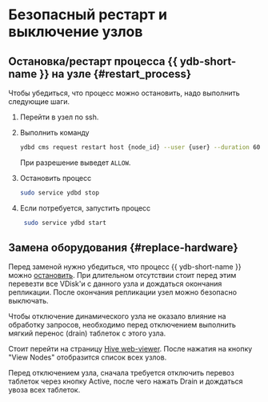 # Безопасный рестарт и выключение узлов

## Остановка/рестарт процесса {{ ydb-short-name }} на узле {#restart_process}

Чтобы убедиться, что процесс можно остановить, надо выполнить следующие шаги.

1. Перейти в узел по ssh.

1. Выполнить команду

    ```bash
    ydbd cms request restart host {node_id} --user {user} --duration 60 --dry --reason 'some-reason'
    ```

    При разрешение выведет `ALLOW`.

1. Остановить процесс

    ```bash
    sudo service ydbd stop
    ```

1. Если потребуется, запустить процесс

   ```bash
    sudo service ydbd start
    ```

## Замена оборудования {#replace-hardware}

Перед заменой нужно убедиться, что процесс {{ ydb-short-name }} можно [остановить](#restart_process).
При длительном отсутствии стоит перед этим перевезти все VDisk'и с данного узла и дождаться окончания репликации.
После окончания репликации узел можно безопасно выключать.

Чтобы отключение динамического узла не оказало влияние на обработку запросов, необходимо перед отключением выполнить мягкий перенос (drain) таблеток с этого узла.

Стоит перейти на страницу [Hive web-viewer](../../reference/embedded-ui/hive.md).
После нажатия на кнопку "View Nodes" отобразится список всех узлов.

Перед отключением узла, сначала требуется отключить перевоз таблеток через кнопку Active, после чего нажать Drain и дождаться увоза всех таблеток.
